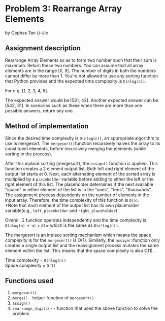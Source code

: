 # Problem 3: Rearrange Array Elements
by Cephas Tan Li-Jie
## Assignment description
Rearrange Array Elements so as to form two number such that their sum is maximum. Return these two numbers. You can assume that all array elements are in the range [0, 9]. The number of digits in both the numbers cannot differ by more than 1. You're not allowed to use any sorting function that Python provides and the expected time complexity is `O(nlog(n))`.

For e.g. [1, 2, 3, 4, 5].

The expected answer would be [531, 42]. Another expected answer can be [542, 31]. In scenarios such as these when there are more than one possible answers, return any one.

## Method of implementation
Since the desired time complexity is `O(nlog(n))`, an appropriate algorithm to use is mergesort. The `mergesort()`function
recursively halves the array to its constituent elements, before recursively merging the elements (while sorting in the process).

After this inplace sorting (mergesort), the `assign()` function is applied. This function creates a 2 element output list.
Both left and right element of the output list starts at 0. Next, each alternating element of the sorted array is multiplied by a `placeholder`
variable before adding to either the left or the right element of this list.
The placeholder determines if the next available "space" in either element of the list is in the "ones", "tens", "thousands".
The assignment process dependents on the number of elements in the input array. Therefore, the time complexity of this function is `O(n)`.\
*Note that each element of the output list has its own placeholder variable(e.g., `left_placeholder` and `right_placeholder`). 

Overall, 2 function operates independently and the time complexity is `O(nlog(n) + n)` + `O(n)`which is the same as `O(n*log(n))`.

The mergesort is an inplace sorting mechanism which means the space complexity is for the `mergesort()` is O(1). 
Similarly, the `assign()`function only creates a single output list and the reassignment process
mutates the same element within the list. This means that the space complexity is also O(1).

Time complexity = `O(nlog(n))`\
Space complexity = `O(1)`

## Functions used
1) `mergesort()`
2) `merge()` - helper function of `mergesort()`
3) `assign()`
4) `rearrange_digits()` - function that used the above function to solve the problem.